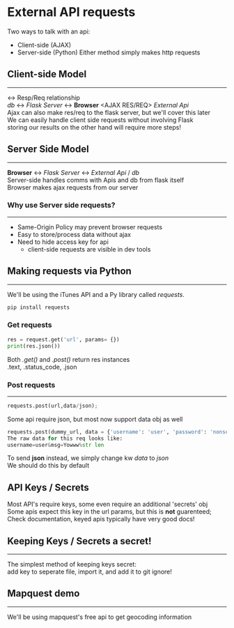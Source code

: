 # External API requests

Two ways to talk with an api:

- Client-side (AJAX)
- Server-side (Python)
  Either method simply makes http requests

## Client-side Model

---

<-> Resp/Req relationship  
_db_ <-> _Flask Server_ <-> **Browser** <AJAX RES/REQ> _External Api_  
Ajax can also make res/req to the flask server, but we'll cover this later  
We can easily handle client side requests without involving Flask  
storing our results on the other hand will require more steps!

## Server Side Model

---

**Browser** <-> _Flask Server_ <-> _External Api_ / _db_  
Server-side handles comms with Apis and db from flask itself  
Browser makes ajax requests from our server

### Why use Server side requests?

---

- Same-Origin Policy may prevent browser requests
- Easy to store/process data without ajax
- Need to hide access key for api
  - client-side requests are visible in dev tools

## Making requests via Python

---

We'll be using the iTunes API and a Py library called _requests_.

```SQL
pip install requests
```

### Get requests

```py
res = request.get('url', params= {})
print(res.json())
```
Both *.get()* and *.post()* return res instances  
.text, .status_code, .json

### Post requests
---
```py
requests.post(url,data/json); 
```
Some api require json, but most now support data obj as well
```py
requests.post(dummy_url, data = {'username': 'user', 'password': 'nonsense', 'msg':'Yowww'})
The raw data for this req looks like:
username=user&msg=Yowww%str len
```
To send **json** instead, we simply change kw *data* to *json*  
We should do this by default  

## API Keys / Secrets
Most API's require keys, some even require an additional 'secrets' obj  
Some apis expect this key in the url params, but this is **not** guarenteed;
Check documentation, keyed apis typically have very good docs!  
## Keeping Keys / Secrets a secret!
---
The simplest method of keeping keys secret:  
add key to seperate file, import it, and add it to git ignore!

## Mapquest demo
---
We'll be using mapquest's free api to get geocoding information 